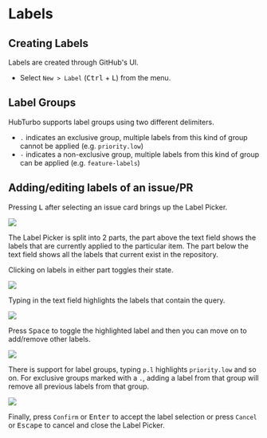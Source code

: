 # Labels

## Creating Labels <a name="labels"></a>

Labels are created through GitHub's UI.

- Select `New > Label` (<kbd>Ctrl</kbd> + <kbd>L</kbd>) from the menu.

## Label Groups

HubTurbo supports label groups using two different delimiters. 

- `.` indicates an exclusive group, multiple labels from this kind of group cannot be applied (e.g. `priority.low`)
- `-` indicates a non-exclusive group, multiple labels from this kind of group can be applied (e.g. `feature-labels`)

## Adding/editing labels of an issue/PR

Pressing <kbd>L</kbd> after selecting an issue card brings up the Label Picker. 

![](images/labels/main.png?raw=true)

The Label Picker is split into 2 parts, the part above the text field shows the labels that are currently applied to the particular item. The part below the text field shows all the labels that current exist in the repository. 

Clicking on labels in either part toggles their state. 

![](images/labels/demo.gif?raw=true)

Typing in the text field highlights the labels that contain the query. 

![](images/labels/highlight.png?raw=true)

Press <kbd>Space</kbd> to toggle the highlighted label and then you can move on to add/remove other labels. 

![](images/labels/toggle.png?raw=true)

There is support for label groups, typing `p.l` highlights `priority.low` and so on. For exclusive groups marked with a `.`, adding a label from that group will remove all previous labels from that group. 

![](images/labels/groups.png?raw=true)

Finally, press `Confirm` or <kbd>Enter</kbd> to accept the label selection or press `Cancel` or <kbd>Escape</kbd> to cancel and close the Label Picker. 